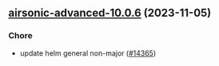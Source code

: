 

## [airsonic-advanced-10.0.6](https://github.com/truecharts/charts/compare/airsonic-advanced-10.0.5...airsonic-advanced-10.0.6) (2023-11-05)

### Chore

- update helm general non-major ([#14365](https://github.com/truecharts/charts/issues/14365))
  
  